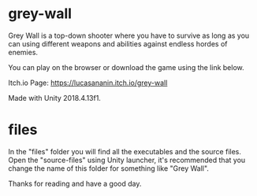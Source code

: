 # grey-wall

Grey Wall is a top-down shooter where you have to survive as long as you can using different weapons and abilities against endless hordes of enemies.

You can play on the browser or download the game using the link below.

Itch.io Page: https://lucasananin.itch.io/grey-wall

Made with Unity 2018.4.13f1.

# files

In the "files" folder you will find all the executables and the source files. Open the "source-files" using Unity launcher, it's recommended that you change the name of this folder for something like "Grey Wall".

Thanks for reading and have a good day.
